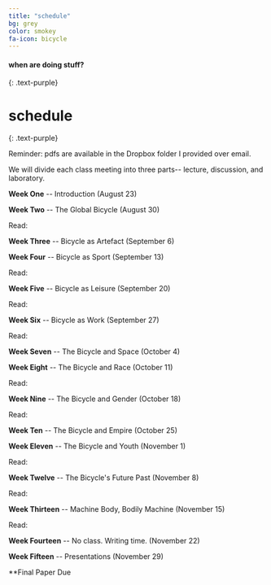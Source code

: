 ```yaml
---
title: "schedule"
bg: grey
color: smokey 
fa-icon: bicycle
---
```


#### when are doing stuff?
{: .text-purple}

# schedule 
{: .text-purple}

Reminder: pdfs are available in the Dropbox folder I provided over email.

We will divide each class meeting into three parts-- lecture, discussion, and
laboratory.

**Week One** --  Introduction (August 23)




**Week Two** -- The Global Bicycle (August 30)

Read:

**Week Three** -- Bicycle as Artefact   (September 6)


**Week Four** -- Bicycle as Sport  (September 13)

Read:

**Week Five** -- Bicycle as Leisure (September 20)

Read:

**Week Six** -- Bicycle as Work (September 27)

Read:


**Week Seven** -- The Bicycle and Space (October 4)


**Week Eight** -- The Bicycle and Race (October 11)

Read:


**Week Nine** -- The Bicycle and Gender (October 18)

Read:


**Week Ten** -- The Bicycle and Empire (October 25)


**Week Eleven** -- The Bicycle and Youth (November 1) 

Read:


**Week Twelve** -- The Bicycle's Future Past (November 8)

Read:


**Week Thirteen** -- Machine Body, Bodily Machine  (November 15)

Read:


**Week Fourteen** -- No class. Writing time. (November 22)


**Week Fifteen** -- Presentations (November 29)



**Final Paper Due




